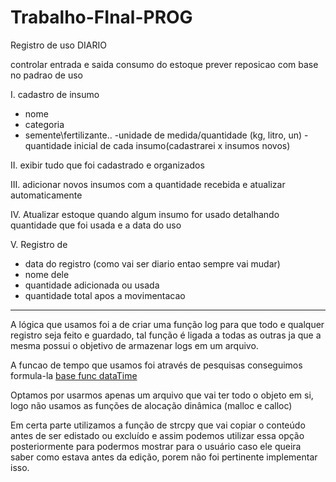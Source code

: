 # Trabalho-FInal-PROG

Registro de uso DIARIO

controlar entrada e saida
consumo do estoque
prever reposicao com base no padrao de uso


I. cadastro de insumo
- nome
- categoria
 - semente\fertilizante..
-unidade de medida/quantidade (kg, litro, un)
-quantidade inicial de cada insumo(cadastrarei x insumos novos)

II. exibir tudo que foi cadastrado e organizados

III. adicionar novos insumos com a quantidade recebida e atualizar automaticamente

IV. Atualizar estoque quando algum insumo for usado detalhando quantidade que foi usada e a data do uso

V. Registro de
- data do registro (como vai ser diario entao sempre vai mudar)
- nome dele
- quantidade adicionada ou usada
- quantidade total apos a movimentacao

____________________________________________________________________________
A lógica que usamos foi a de criar uma função log para que todo e qualquer registro seja feito e guardado, tal função é ligada a todas as outras ja que a mesma possui o objetivo de armazenar logs em um arquivo.

A funcao de tempo que usamos foi através de pesquisas conseguimos formula-la
[base func dataTime](https://stackoverflow.com/questions/1442116/how-to-get-the-date-and-time-values-in-a-c-program)

Optamos por usarmos apenas um arquivo que vai ter todo o objeto em si, logo não usamos as funções de alocação dinâmica (malloc e calloc)

Em certa parte utilizamos a função de strcpy que vai copiar o conteúdo antes de ser edistado ou excluído e assim podemos utilizar essa opção posteriormente para podermos mostrar para o usuário caso ele queira saber como estava antes da edição, porem não foi pertinente implementar isso. 
